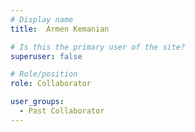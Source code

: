 ```yaml
---
# Display name
title:  Armen Kemanian

# Is this the primary user of the site?
superuser: false

# Role/position
role: Collaborator

user_groups:
  - Past Collaborator
---
```

